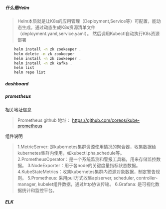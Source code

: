 ##### 什么是Helm
> Helm本质就是让K8s的应用管理（Deployment,Service等）可配置，能动态生成。通过动态生成K8s资源清单文件（deployment.yaml,service.yaml）。
然后调用Kubectl自动执行K8s资源部署
```bash
    helm install -n zk zookeeper .
    helm delete -n zk zookeeper
    helm install -n zk zookeeper .
    helm install -n zk kafka .
    helm list
    helm repo list
```

##### dashboard

##### prometheus
相关地址信息
> Prometheus github 地址： https://github.com/coreos/kube-prometheus

组件说明
> 1.MetricServer: 是kubernetes集群资源使用情况的聚合器，收集数据给kubernetes集群内使用，如kubectl,pha,schedule等。
> 2.PrometheusOperator：是一个系统监测和警报工具箱，用来存储监控数据。
> 3.NodeExporter：用于各node的关键度量指标状态数据。
> 4.KubeStateMetrics：收集kubernetes集群内资源对象数据，制定警告规则。
> 5.Prometheus: 采用pull方式收集apiserver, scheduler, controller-manager, kubelet组件数据，通过http协议传输。
> 6.Grafana: 是可视化数据统计和监控平台。

##### ELK
